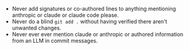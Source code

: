 - Never add signatures or co-authored lines to anything mentioning anthropic or claude or claude code please.
- Never do a blind `git add .` without having verified there aren't unwanted changes.
- Never ever ever mention claude or anthropic or authored information from an LLM in commit messages.
